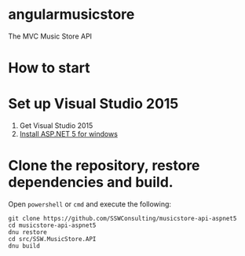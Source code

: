 # angularmusicstore

The MVC Music Store API

# How to start

# Set up Visual Studio 2015
1. Get Visual Studio 2015
2. [Install ASP.NET 5 for windows](https://docs.asp.net/en/latest/getting-started/installing-on-windows.html)


# Clone the repository, restore dependencies and build.
Open `powershell` or `cmd` and execute the following:

    git clone https://github.com/SSWConsulting/musicstore-api-aspnet5
    cd musicstore-api-aspnet5
    dnu restore
    cd src/SSW.MusicStore.API
    dnu build
